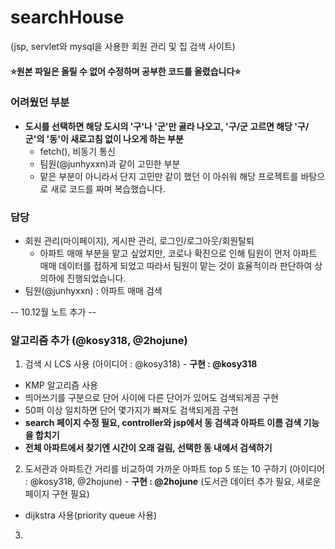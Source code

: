 # searchHouse
(jsp, servlet와 mysql을 사용한 회원 관리 및 집 검색 사이트)

#### ⭐원본 파일은 올릴 수 없어 수정하며 공부한 코드를 올렸습니다⭐

### 어려웠던 부분
- <b>도시를 선택하면 해당 도시의 '구'나 '군'만 골라 나오고, '구/군 고르면 해당 '구/군'의 '동'이 새로고침 없이 나오게 하는 부분</b>
  - fetch(), 비동기 통신
  - 팀원(@junhyxxn)과 같이 고민한 부분
  - 맡은 부분이 아니라서 단지 고민만 같이 했던 이 아쉬워 해당 프로젝트를 바탕으로 새로 코드를 짜며 복습했습니다.

### 담당
- 회원 관리(마이페이지), 게시판 관리, 로그인/로그아웃/회원탈퇴
  - 아파트 매매 부분을 맡고 싶었지만, 코로나 확진으로 인해 팀원이 먼저 아파트 매매 데이터를 접하게 되었고 따라서 팀원이 맡는 것이 효율적이라 판단하여 상의하에 진행되었습니다.
- 팀원(@junhyxxn) : 아파트 매매 검색

-- 10.12월 노트 추가 --
### 알고리즘 추가 (@kosy318, @2hojune)
1. 검색 시 LCS 사용 (아이디어 : @kosy318) - <b>구현 : @kosy318</b>
  - KMP 알고리즘 사용
  - 띄어쓰기를 구분으로 단어 사이에 다른 단어가 있어도 검색되게끔 구현
  - 50퍼 이상 일치하면 단어 몇가지가 빠져도 검색되게끔 구현
  - <b>search 페이지 수정 필요, controller와 jsp에서 동 검색과 아파트 이름 검색 기능을 합치기</b>
  - <b>전체 아파트에서 찾기엔 시간이 오래 걸림, 선택한 동 내에서 검색하기</b>
2. 도서관과 아파트간 거리를 비교하여 가까운 아파트 top 5 또는 10 구하기 (아이디어 : @kosy318, @2hojune) - <b>구현 : @2hojune</b>
(도서관 데이터 추가 필요, 새로운 페이지 구현 필요)
  - dijkstra 사용(priority queue 사용)
3. 
